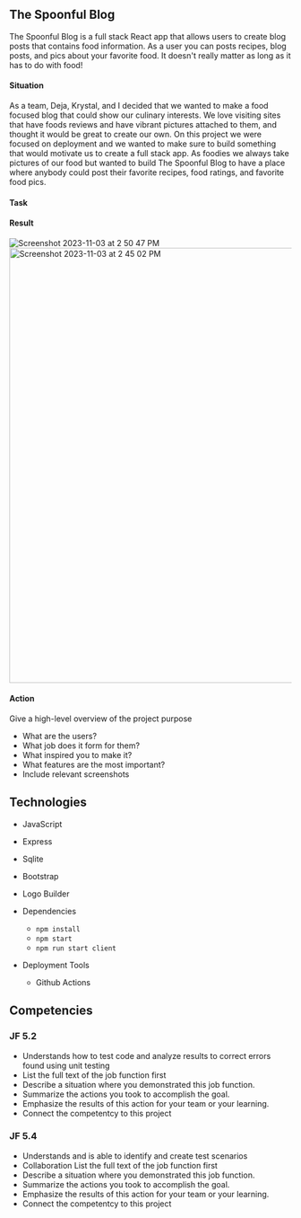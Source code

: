 ## The Spoonful Blog
The Spoonful Blog is a full stack React app that allows users to create blog posts that contains food information. As a user you can posts recipes, blog posts, and pics about your favorite food. It doesn't really matter as long as it has to do with food!

#### Situation
As a team, Deja, Krystal, and I decided that we wanted to make a food focused blog that could show our culinary interests. We love visiting sites that have foods reviews and have vibrant pictures attached to them, and thought it would be great to create our own. On this project we were focused on deployment and we wanted to make sure to build something that would motivate us to create a full stack app. As foodies we always take pictures of our food but wanted to build The Spoonful Blog to have a place where anybody could post their favorite recipes, food ratings, and favorite food pics.

#### Task

#### Result
![Screenshot 2023-11-03 at 2 50 47 PM](https://github.com/AddyRdz/Final-Portfolio/assets/95986357/206bbfa2-889f-414b-8657-f388dacf3705)
<img width="775" alt="Screenshot 2023-11-03 at 2 45 02 PM" src="https://github.com/AddyRdz/Final-Portfolio/assets/95986357/38b57566-cec6-46c6-a343-745a92349c5c">

#### Action
Give a high-level overview of the project purpose
- What are the users?
- What job does it form for them?
- What inspired you to make it?
- What features are the most important?
- Include relevant screenshots

## Technologies
- JavaScript
- Express
- Sqlite
- Bootstrap
- Logo Builder
  
- Dependencies
  - `npm install`
  - `npm start`
  - `npm run start client`
    
- Deployment Tools
  * Github Actions

## Competencies
### JF 5.2
- Understands how to test code and analyze results to correct errors found using unit testing
- List the full text of the job function first
- Describe a situation where you demonstrated  this job function.
- Summarize the actions you took to accomplish the goal. 
- Emphasize the results of this action for your team or your learning. 
- Connect the competentcy to this project

### JF 5.4
- Understands and is able to identify and create test scenarios
- Collaboration List the full text of the job function first
- Describe a situation where you demonstrated  this job function.
- Summarize the actions you took to accomplish the goal. 
- Emphasize the results of this action for your team or your learning. 
- Connect the competentcy to this project
